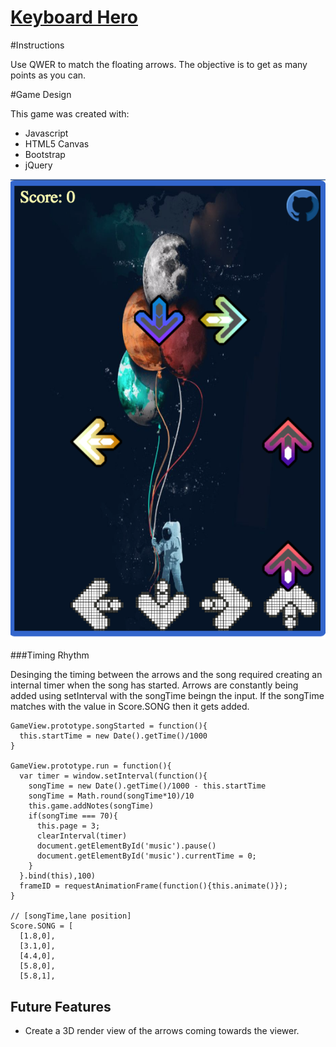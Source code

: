 # [Keyboard Hero][link]
[link]: https://phchung.github.io/


#Instructions

Use QWER to match the floating arrows. The objective is to get as many points as you can.

#Game Design

This game was created with:

- Javascript
- HTML5 Canvas
- Bootstrap
- jQuery

![Example1](./assets/pictures/example1.png)

###Timing Rhythm

Desinging the timing between the arrows and the song required creating an internal timer when the song has started. Arrows are constantly being added using setInterval with the songTime beingn the input. If the songTime matches with the value in Score.SONG then it gets added. 

```
GameView.prototype.songStarted = function(){
  this.startTime = new Date().getTime()/1000
}

GameView.prototype.run = function(){
  var timer = window.setInterval(function(){
    songTime = new Date().getTime()/1000 - this.startTime
    songTime = Math.round(songTime*10)/10
    this.game.addNotes(songTime)
    if(songTime === 70){
      this.page = 3;
      clearInterval(timer)
      document.getElementById('music').pause()
      document.getElementById('music').currentTime = 0;
    }
  }.bind(this),100)
  frameID = requestAnimationFrame(function(){this.animate()});
}

// [songTime,lane position]
Score.SONG = [
  [1.8,0],
  [3.1,0],
  [4.4,0],
  [5.8,0],
  [5.8,1],
```

## Future Features

- Create a 3D render view of the arrows coming towards the viewer.
